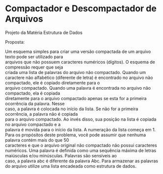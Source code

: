 # Compactador e Descompactador de Arquivos
Projeto da Matéria Estrutura de Dados

Proposta:

Um	esquema	simples	para	criar	uma	versão	compactada	de	um	arquivo	texto	pode	ser	utilizado	para	
arquivos	que	não	possuem	caracteres	numéricos	(dígitos).	O	esquema	de	compressão	requer	que	seja	
criada	 uma	 lista	 de	 palavras	 do	 arquivo	 não	 compactado.	 Quando	 um	 caractere não	 alfabético
(diferente	 de	 letra)	 é encontrado	 no	 arquivo	 não	 compactado,	 ele	 é copiado	 diretamente	 para	 o	
arquivo	compactado.	Quando	uma	palavra	é encontrada	no	arquivo	não	compactado,	ela	é copiada	
diretamente	para	o	arquivo	compactado	apenas	se	esta	 for	a	primeira	ocorrência	da	palavra.	Nesse	
caso,	a	palavra	é colocada	no	início da	lista.	Se	não	for	a	primeira	ocorrência,	a	palavra	não	é copiada	
para	o	arquivo	compactado.	Ao	invés	disso,	sua	posição	na	lista	é copiada	no	arquivo	compactado	e	a	
palavra	é movida	para	o	início da	lista.	A	numeração	da	lista	começa	em	1.
Para	os	propósitos	deste	problema,	você pode	assumir	que	nenhuma	palavra	contém	mais	do	que	50	
caracteres	e	que	o	arquivo	original	não	compactado	não	possui	caracteres	numéricos.	Uma palavra	é
definida	como	uma	sequência	máxima	de	letras	maiúsculas	e/ou	minúsculas.	Palavras	são	sensíveis	ao	
caso,	a	palavra	abc é diferente	da	palavra	Abc.
Para	armazenar	as palavras	do	arquivo	utilize	uma	lista	encadeada como	estrutura	de	dados.
